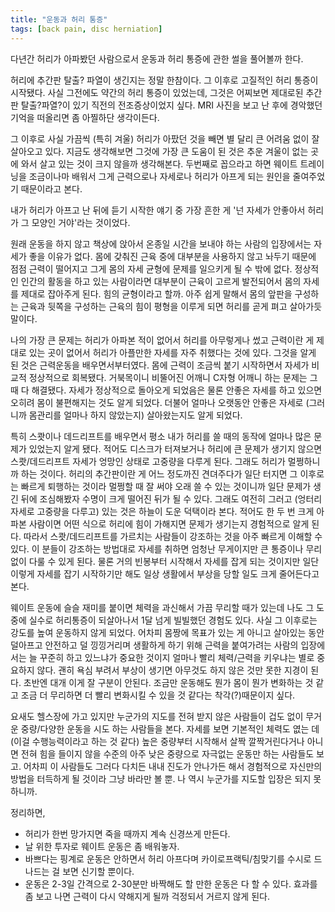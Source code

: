 ```yaml
---
title: "운동과 허리 통증"
tags: [back pain, disc herniation]
---
```


다년간 허리가 아파봤던 사람으로서 운동과 허리 통증에 관한 썰을 풀어볼까 한다. 

허리에 추간판 탈출? 파열이 생긴지는 정말 한참이다. 그 이후로 고질적인 허리 통증이 시작됐다. 사실 그전에도 약간의 허리 통증이 있었는데, 그것은 어찌보면 제대로된 추간판 탈출?파열?이 있기 직전의 전조증상이었지 싶다. MRI 사진을 보고 난 후에 경악했던 기억을 떠올리면 좀 아찔하단 생각이든다. 

그 이후로 사실 가끔씩 (특히 겨울) 허리가 아팠던 것을 빼면 별 달리 큰 어려움 없이 잘 살아오고 있다. 지금도 생각해보면 그것에 가장 큰 도움이 된 것은 추운 겨울이 없는 곳에 와서 살고 있는 것이 크지 않을까 생각해본다. 두번째로 꼽으라고 하면 웨이트 트레이닝을 조금이나마 배워서 그게 근력으로나 자세로나 허리가 아프게 되는 원인을 줄여주었기 때문이라고 본다.

내가 허리가 아프고 난 뒤에 듣기 시작한 얘기 중 가장 흔한 게 '넌 자세가 안좋아서 허리가 그 모양인 거야'라는 것이었다. 

원래 운동을 하지 않고 책상에 앉아서 온종일 시간을 보내야 하는 사람의 입장에서는 자세가 좋을 이유가 없다. 몸에 갖춰진 근육 중에 대부분을 사용하지 않고 놔두기 때문에 점점 근력이 떨어지고 그게 몸의 자세 균형에 문제를 일으키게 될 수 밖에 없다. 정상적인 인간의 활동을 하고 있는 사람이라면 대부분이 근육이 고르게 발전되어서 몸의 자세를 제대로 잡아주게 된다. 힘의 균형이라고 할까. 아주 쉽게 말해서 몸의 앞판을 구성하는 근육과 뒷쪽을 구성하는 근육의 힘이 평형을 이루게 되면 허리를 곧게 펴고 살아가듯 말이다. 

나의 가장 큰 문제는 허리가 아파본 적이 없어서 허리를 아무렇게나 썼고 근력이란 게 제대로 있는 곳이 없어서 허리가 아플만한 자세를 자주 취했다는 것에 있다. 그것을 알게 된 것은 근력운동을 배우면서부터였다. 몸에 근력이 조금씩 붙기 시작하면서 자세가 비교적 정상적으로 회복됐다. 거북목이니 비뚤어진 어깨니 C자형 어깨니 하는 문제는 그 때 다 해결됐다. 자세가 정상적으로 돌아오게 되었음은 물론 안좋은 자세를 하고 있으면 오히려 몸이 불편해지는 것도 알게 되었다. 더불어 얼마나 오랫동안 안좋은 자세로 (그러니까 몸관리를 얼마나 하지 않았는지) 살아왔는지도 알게 되었다. 

특히 스쾃이나 데드리프트를 배우면서 평소 내가 허리를 쓸 때의 동작에 얼마나 많은 문제가 있었는지 알게 됐다. 적어도 디스크가 터져보거나 허리에 큰 문제가 생기지 않으면 스쾃/데드리프트 자세가 엉망인 상태로 고중량을 다루게 된다. 그래도 허리가 멀쩡하니까 하는 것이다. 허리의 추간판이란 게 어느 정도까진 견뎌주다가 일단 터지면 그 이후로는 빠르게 퇴행하는 것이라 멀쩡할 때 잘 써야 오래 쓸 수 있는 것이니까 일단 문제가 생긴 뒤에 조심해봤자 수명이 크게 떨어진 뒤가 될 수 있다. 그래도 여전히 그러고 (엉터리 자세로 고중량을 다루고) 있는 것은 하늘이 도운 덕택이라 본다. 적어도 한 두 번 크게 아파본 사람이면 어떤 식으로 허리에 힘이 가해지면 문제가 생기는지 경험적으로 알게 된다. 따라서 스쾃/데드리프트를 가르치는 사람들이 강조하는 것을 아주 빠르게 이해할 수 있다. 이 분들이 강조하는 방법대로 자세를 취하면 엄청난 무게이지만 큰 통증이나 무리 없이 다룰 수 있게 된다. 물론 거의 빈봉부터 시작해서 자세를 잡게 되는 것이지만 일단 이렇게 자세를 잡기 시작하기만 해도 일상 생활에서 부상을 당할 일도 크게 줄어든다고 본다. 

웨이트 운동에 슬슬 재미를 붙이면 체력을 과신해서 가끔 무리할 때가 있는데 나도 그 도중에 실수로 허리통증이 되살아나서 1달 넘게 빌빌했던 경험도 있다. 사실 그 이후로는 강도를 높여 운동하지 않게 되었다. 어차피 몸짱에 목표가 있는 게 아니고 살아있는 동안 덜아프고 안전하고 덜 낑낑거리며 생활하게 하기 위해 근력을 붙여가려는 사람의 입장에서는 늘 꾸준히 하고 있느냐가 중요한 것이지 얼마나 빨리 체력/근력을 키우냐는 별로 중요하지 않다. 괜히 욕심 부려서 부상이 생기면 아무것도 하지 않은 것만 못한 지경이 된다. 초반엔 대개 이게 잘 구분이 안된다. 조금만 운동해도 뭔가 몸이 뭔가 변화하는 것 같고 조금 더 무리하면 더 빨리 변화시킬 수 있을 것 같다는 착각(?)때문이지 싶다. 

요새도 헬스장에 가고 있지만 누군가의 지도를 전혀 받지 않은 사람들이 겁도 없이 무거운 중량/다양한 운동을 시도 하는 사람들을 본다. 자세를 보면 기본적인 체력도 엾는 데 (이걸 수행능력이라고 하는 것 같다) 높은 중량부터 시작해서 살짝 깔짝거린다거나 아니면 전혀 힘을 들이지 않을 수준의 아주 낮은 중량으로 자극없는 운동만 하는 사람들도 보고. 어차피 이 사람들도 그러다 다치든 내내 진도가 안나가든 해서 경험적으로 자신만의 방법을 터득하게 될 것이라 그냥 바라만 볼 뿐. 나 역시 누군가를 지도할 입장은 되지 못하니까. 

정리하면,
- 허리가 한번 망가지면 죽을 때까지 계속 신경쓰게 만든다.
- 날 위한 투자로 웨이트 운동은 좀 배워놓자.
- 바쁘다는 핑계로 운동은 안하면서 허리 아프다며 카이로프랙틱/침맞기를 수시로 드나드는 걸 보면 신기할 뿐이다.
- 운동은 2-3일 간격으로 2-30분만 바짝해도 할 만한 운동은 다 할 수 있다. 효과를 좀 보고 나면 근력이 다시 약해지게 될까 걱정되서 거르지 않게 된다. 

